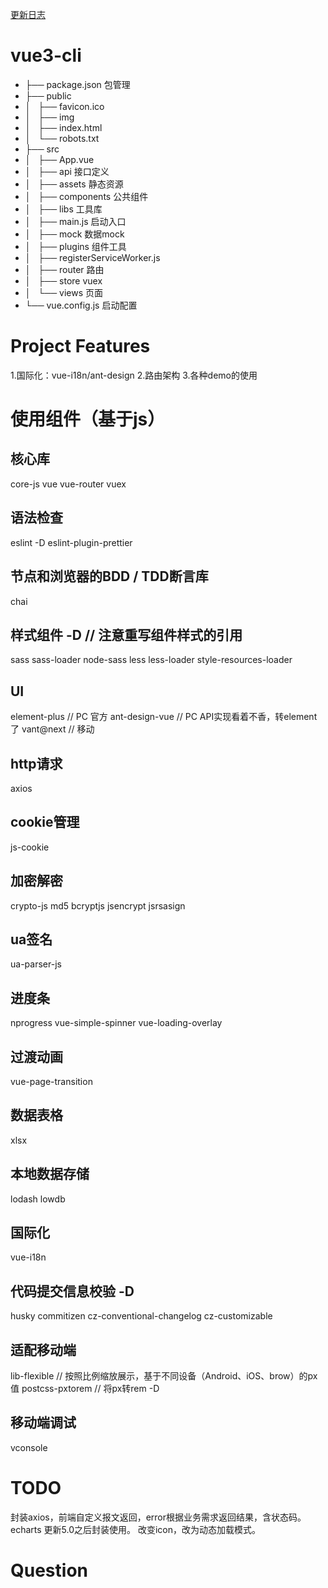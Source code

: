 [更新日志](./Version.md)

# vue3-cli
- ├── package.json 包管理
- ├── public
- │   ├── favicon.ico
- │   ├── img
- │   ├── index.html
- │   └── robots.txt
- ├── src
- │   ├── App.vue
- │   ├── api 接口定义
- │   ├── assets 静态资源
- │   ├── components 公共组件
- │   ├── libs 工具库
- │   ├── main.js 启动入口
- │   ├── mock 数据mock
- │   ├── plugins 组件工具
- │   ├── registerServiceWorker.js
- │   ├── router 路由
- │   ├── store vuex
- │   └── views 页面
- └── vue.config.js 启动配置

# Project Features
1.国际化：vue-i18n/ant-design
2.路由架构
3.各种demo的使用

# 使用组件（基于js）
## 核心库
core-js
vue
vue-router
vuex

## 语法检查
eslint -D
eslint-plugin-prettier

## 节点和浏览器的BDD / TDD断言库
chai

## 样式组件 -D // 注意重写组件样式的引用
sass sass-loader node-sass
less less-loader style-resources-loader

## UI
element-plus // PC 官方
ant-design-vue // PC API实现看着不香，转element了
vant@next // 移动

## http请求
axios

## cookie管理
js-cookie

## 加密解密
crypto-js
md5
bcryptjs
jsencrypt
jsrsasign

## ua签名
ua-parser-js

## 进度条
nprogress
vue-simple-spinner
vue-loading-overlay

## 过渡动画
vue-page-transition

## 数据表格
xlsx

## 本地数据存储
lodash
lowdb

## 国际化
vue-i18n

## 代码提交信息校验 -D
husky
commitizen
cz-conventional-changelog
cz-customizable


## 适配移动端
lib-flexible // 按照比例缩放展示，基于不同设备（Android、iOS、brow）的px值
postcss-pxtorem // 将px转rem -D

## 移动端调试
vconsole

# TODO
封装axios，前端自定义报文返回，error根据业务需求返回结果，含状态码。
echarts 更新5.0之后封装使用。
改变icon，改为动态加载模式。

# Question

